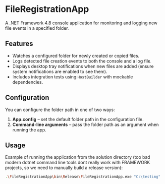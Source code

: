 # FileRegistrationApp

A .NET Framework 4.8 console application for monitoring and logging new file events in a specified folder.

## Features
- Watches a configured folder for newly created or copied files.
- Logs detected file creation events to both the console and a log file.
- Displays desktop tray notifications when new files are added (ensure system notifications are enabled to see them).
- Includes integration tests using `HostBuilder` with mockable dependencies.

## Configuration
You can configure the folder path in one of two ways:
1. **App.config** – set the default folder path in the configuration file.
2. **Command-line arguments** – pass the folder path as an argument when running the app.

## Usage
Example of running the application from the solution directory (too bad modern dotnet command line tools dont really work with FRAMEWORK projects, so we need to manually build a release version):

```bash
.\FileRegistrationApp\bin\Release\FileRegistrationApp.exe "C:\testing"
```
